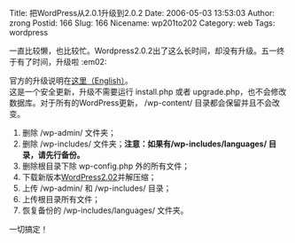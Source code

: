 Title: 把WordPress从2.0.1升级到2.0.2
Date: 2006-05-03 13:53:03
Author: zrong
Postid: 166
Slug: 166
Nicename: wp201to202
Category: web
Tags: wordpress

一直比较懒，也比较忙。Wordpress2.0.2出了这么长时间，却没有升级。五一终于有了时间，升级啦
:em02:

官方的升级说明在[这里（English）](http://codex.wordpress.org/Upgrading_WordPress#Upgrade_2.0.1_to_2.0.2)。  
这是一个安全更新，升级不需要运行 install.php 或者
upgrade.php，也不会修改数据库。对于所有的WordPress更新， /wp-content/
目录都会保留并且不会改变。

1.  删除 /wp-admin/ 文件夹；
2.  删除 /wp-includes/ 文件夹；**注意：如果有/wp-includes/languages/
    目录，请先行备份。**
3.  删除根目录下除 wp-config.php 外的所有文件；
4.  下载新版本[WordPress2.02](http://wordpress.org/latest.zip)并解压缩；
5.  上传 /wp-admin/ 和 /wp-includes/ 目录；
6.  上传根目录所有文件；
7.  恢复备份的 /wp-includes/languages/ 文件夹。

一切搞定！

